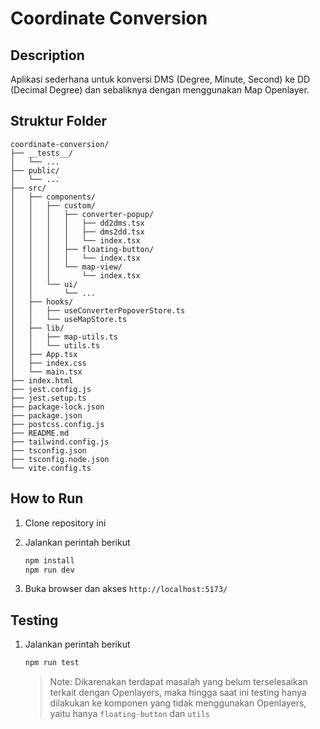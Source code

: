# Coordinate Conversion

## Description

Aplikasi sederhana untuk konversi DMS (Degree, Minute, Second) ke DD (Decimal Degree) dan sebaliknya dengan menggunakan Map Openlayer.

## Struktur Folder

```
coordinate-conversion/
├── __tests__/
│   └── ...
├── public/
│   └── ...
├── src/
│   ├── components/
│   │   ├── custom/
│   │   │   ├── converter-popup/
│   │   │   │   ├── dd2dms.tsx
│   │   │   │   ├── dms2dd.tsx
│   │   │   │   └── index.tsx
│   │   │   ├── floating-button/
│   │   │   │   └── index.tsx
│   │   │   └── map-view/
│   │   │       └── index.tsx
│   │   └── ui/
│   │       └── ...
│   ├── hooks/
│   │   ├── useConverterPopoverStore.ts
│   │   └── useMapStore.ts
│   ├── lib/
│   │   ├── map-utils.ts
│   │   └── utils.ts
│   ├── App.tsx
│   ├── index.css
│   └── main.tsx
├── index.html
├── jest.config.js
├── jest.setup.ts
├── package-lock.json
├── package.json
├── postcss.config.js
├── README.md
├── tailwind.config.js
├── tsconfig.json
├── tsconfig.node.json
└── vite.config.ts
```

## How to Run

1. Clone repository ini
2. Jalankan perintah berikut

   ```bash
   npm install
   npm run dev
   ```

3. Buka browser dan akses `http://localhost:5173/`

## Testing
1. Jalankan perintah berikut

   ```bash
   npm run test
   ```
   > Note: Dikarenakan terdapat masalah yang belum terselesaikan terkait dengan Openlayers, maka hingga saat ini testing hanya dilakukan ke komponen yang tidak menggunakan Openlayers, yaitu hanya `floating-button` dan `utils`